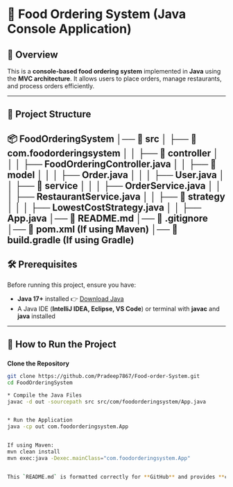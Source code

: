 
# 🛒 Food Ordering System (Java Console Application)

## 📌 Overview
This is a **console-based food ordering system** implemented in **Java** using the **MVC architecture**. It allows users to place orders, manage restaurants, and process orders efficiently.  

---

## 📂 Project Structure
📦 FoodOrderingSystem
│── 📁 src
│   ├── 📁 com.foodorderingsystem
│   │   ├── 📁 controller
│   │   │   ├── FoodOrderingController.java
│   │   ├── 📁 model
│   │   │   ├── Order.java
│   │   │   ├── User.java
│   │   ├── 📁 service
│   │   │   ├── OrderService.java
│   │   │   ├── RestaurantService.java
│   │   ├── 📁 strategy
│   │   │   ├── LowestCostStrategy.java
│   │   ├── App.java
│── 📄 README.md
│── 📄 .gitignore
│── 📄 pom.xml (If using Maven)
│── 📄 build.gradle (If using Gradle)
---

## 🛠 Prerequisites
Before running this project, ensure you have:
- **Java 17+** installed 👉 [Download Java](https://www.oracle.com/java/technologies/javase-jdk11-downloads.html)  
- A Java IDE (**IntelliJ IDEA, Eclipse, VS Code**) or terminal with **javac** and **java** installed  

---

## 🚀 How to Run the Project  

### 

**Clone the Repository**
```sh
git clone https://github.com/Pradeep7867/Food-order-System.git
cd FoodOrderingSystem

* Compile the Java Files
javac -d out -sourcepath src src/com/foodorderingsystem/App.java


* Run the Application
java -cp out com.foodorderingsystem.App


If using Maven:
mvn clean install
mvn exec:java -Dexec.mainClass="com.foodorderingsystem.App"


This `README.md` is formatted correctly for **GitHub** and provides **clear instructions** for running the application. Let me know if you need any adjustments! 🚀
